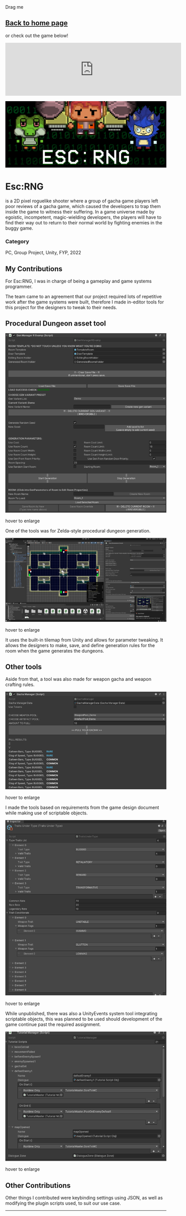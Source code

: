 <link rel="stylesheet" href="assets/css/style.css"></link>

<div class = "left_banner"></div>
<div class = "right_banner"></div>


<!--- Directory --->
<div id="dragged" class="dragged-gamedoc-version" markdown = "1">
  <div id="draggable">Drag me</div>

## [Back to home page](index.md)

or check out the game below!

<iframe allow="autoplay" src="https://itch.io/embed/1491579?border_width=0&amp;dark=true" width="550" height="165" frameborder="0"><a href="https://uowmgames.itch.io/escrng">Esc:RNG by UOWM Game Development</a></iframe>
</div>

<script>
        // Make the DIV element draggable:
        dragElement(document.getElementById("dragged"));

        function dragElement(elmnt) {
        var pos1 = 0, pos2 = 0, pos3 = 0, pos4 = 0;
        if (document.getElementById("draggable")) {
            // if present, the header is where you move the DIV from:
            document.getElementById("draggable").onmousedown = dragMouseDown;
        } else {
            // otherwise, move the DIV from anywhere inside the DIV:
            elmnt.onmousedown = dragMouseDown;
        }

        function dragMouseDown(e) {
            e = e || window.event;
            e.preventDefault();
            // get the mouse cursor position at startup:
            pos3 = e.clientX;
            pos4 = e.clientY;
            document.onmouseup = closeDragElement;
            // call a function whenever the cursor moves:
            document.onmousemove = elementDrag;
        }

        function elementDrag(e) {
            e = e || window.event;
            e.preventDefault();
            // calculate the new cursor position:
            pos1 = pos3 - e.clientX;
            pos2 = pos4 - e.clientY;
            pos3 = e.clientX;
            pos4 = e.clientY;
            // set the element's new position:
            elmnt.style.top = (elmnt.offsetTop - pos2) + "px";
            elmnt.style.left = (elmnt.offsetLeft - pos1) + "px";
        }

        function closeDragElement() {
            // stop moving when mouse button is released:
            document.onmouseup = null;
            document.onmousemove = null;
        }
        }
</script>

<img class = "project-banner" src="assets/media/images/ESC_banner.png"></img>

# Esc:RNG

is a 2D pixel roguelike shooter where a group of gacha game players left poor reviews of a gacha game, which caused the developers to trap them inside the game to witness their suffering. In a game universe made by egoistic, incompetent, magic-wielding developers, the players will have to find their way out to return to their normal world by fighting enemies in the buggy game.

### Category

PC, Group Project, Unity, FYP, 2022

## **My Contributions**

For Esc:RNG, I was in charge of being a gameplay and game systems programmer.

The team came to an agreement that our project required lots of repetitive work after the game systems were built, therefore I made in-editor tools for this project for the designers to tweak to their needs.

## Procedural Dungeon asset tool

<img class = "project-media-img" src="assets/media/images/ESC_editor_genmanager.png">
<p class = "project-media-imgtext">hover to enlarge</p>
</img>

One of the tools was for Zelda-style procedural dungeon generation.

<img class = "project-media-img" src="assets/media/images/ESC_editor_roommanager_overview.png">
<p class = "project-media-imgtext">hover to enlarge</p>
</img>

It uses the built-in tilemap from Unity and allows for parameter tweaking. It allows the designers to make, save, and define generation rules for the room when the game generates the dungeons.

## Other tools

Aside from that, a tool was also made for weapon gacha and weapon crafting rules.

<img class = "project-media-img" src="assets/media/images/ESC_editor_gachapull.png">
<p class = "project-media-imgtext">hover to enlarge</p>
</img>

I made the tools based on requirements from the game design document while making use of scriptable objects.

<img class = "project-media-img" src="assets/media/images/ESC_editor_scriptobj_weapontraitsandtype.png">
<p class = "project-media-imgtext">hover to enlarge</p>
</img>

While unpublished, there was also a UnityEvents system tool integrating scriptable objects, this was planned to be used should development of the game continue past the required assignment.

<img class = "project-media-img" src="assets/media/images/ESC_editor_tutorialmanager.png">
<p class = "project-media-imgtext">hover to enlarge</p>
</img>

## Other Contributions

Other things I contributed were keybinding settings using JSON, as well as modifying the plugin scripts used, to suit our use case.

---